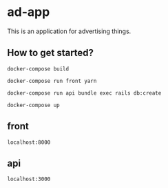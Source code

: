 # ad-app
This is an application for advertising things. 

## How to get started?

`docker-compose build`

`docker-compose run front yarn`

`docker-compose run api bundle exec rails db:create`

`docker-compose up`

## front

`localhost:8000`

## api

`localhost:3000`
